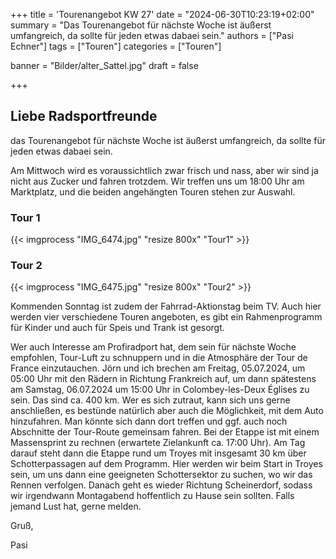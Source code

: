 +++
title = 'Tourenangebot KW 27'
date = "2024-06-30T10:23:19+02:00"
summary = "Das Tourenangebot für nächste Woche ist äußerst umfangreich, da sollte für jeden etwas dabaei sein."
authors = ["Pasi Echner"]
tags = ["Touren"]
categories = ["Touren"]

banner = "Bilder/alter_Sattel.jpg"
draft = false

+++
## Liebe Radsportfreunde

das Tourenangebot für nächste Woche ist äußerst umfangreich, da sollte für jeden etwas dabaei sein.

Am Mittwoch wird es voraussichtlich zwar frisch und nass, aber wir sind ja nicht aus Zucker und fahren trotzdem. Wir treffen uns um 18:00 Uhr am Marktplatz, und die beiden angehängten Touren stehen zur Auswahl.

### Tour 1

{{< imgprocess "IMG_6474.jpg" "resize 800x" "Tour1" >}}

### Tour 2

{{< imgprocess "IMG_6475.jpg" "resize 800x" "Tour2" >}}

Kommenden Sonntag ist zudem der Fahrrad-Aktionstag beim TV. Auch hier werden vier verschiedene Touren angeboten, es gibt ein Rahmenprogramm für Kinder und auch für Speis und Trank ist gesorgt.

Wer auch Interesse am Profiradport hat, dem sein für nächste Woche empfohlen, Tour-Luft zu schnuppern und in die Atmosphäre der Tour de France einzutauchen. Jörn und ich brechen am Freitag, 05.07.2024, um 05:00 Uhr mit den Rädern in Richtung Frankreich auf, um dann spätestens am Samstag, 06.07.2024 um 15:00 Uhr in Colombey-les-Deux Églises zu sein. Das sind ca. 400 km. Wer es sich zutraut, kann sich uns gerne anschließen, es bestünde natürlich aber auch die Möglichkeit, mit dem Auto hinzufahren. Man könnte sich dann dort treffen und ggf. auch noch Abschnitte der Tour-Route gemeinsam fahren. Bei der Etappe ist mit einem Massensprint zu rechnen (erwartete Zielankunft ca. 17:00 Uhr). Am Tag darauf steht dann die Etappe rund um Troyes mit insgesamt 30 km über Schotterpassagen auf dem Programm. Hier werden wir beim Start in Troyes sein, um uns dann eine geeigneten Schottersektor zu suchen, wo wir das Rennen verfolgen. Danach geht es wieder Richtung Scheinerdorf, sodass wir irgendwann Montagabend hoffentlich zu Hause sein sollten. Falls jemand Lust hat, gerne melden.

Gruß,

Pasi
